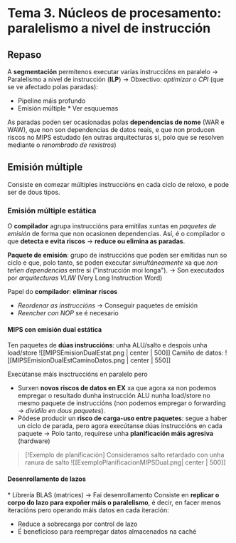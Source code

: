 # Tema 3. Núcleos de procesamento: paralelismo a nivel de instrucción
## Repaso
A **segmentación** permítenos executar varias instruccións en paralelo $\rightarrow$ Paralelismo a nivel de instrucción (**ILP**) $\rightarrow$ Obxectivo: _optimizar o CPI_ (que se ve afectado polas paradas):
+ Pipeline máis profundo
+ Emisión múltiple
\* Ver esquuemas

As paradas poden ser ocasionadas polas **dependencias de nome** (WAR e WAW), que non son dependencias de datos reais, e que non producen riscos no MIPS estudado (en outras arquitecturas sí, polo que se resolven mediante o _renombrado de rexistros_)
## Emisión múltiple
Consiste en comezar múltiples instruccións en cada ciclo de reloxo, e pode ser de dous tipos.
### Emisión múltiple estática
O **compilador** agrupa instruccións para emitilas xuntas en _paquetes de emisión_ de forma que non ocasionen dependencias. Así, é o compilador o que **detecta e evita riscos** $\rightarrow$ **reduce ou elimina as paradas**.

**Paquete de emisión**: grupo de instruccións que poden ser emitidas nun so ciclo e que, polo tanto, se poden executar _simultáneamente_ xa que _non teñen dependencias_ entre si ("instrucción moi longa").
$\rightarrow$ Son executados por _arquitecturas VLIW_ (Very Long Instruction Word)

Papel do **compilador**: **eliminar riscos**
+ _Reordenar as instruccións_ $\rightarrow$ Conseguir paquetes de emisión
+ _Reencher con NOP_ se é necesario

#### MIPS con emisión dual estática
Ten paquetes de **dúas instruccións**: unha ALU/salto e despois unha load/store
![[MIPSEmisionDualEstat.png | center | 500]]
Camiño de datos:
![[MIPSEmisionDualEstCaminoDatos.png | center | 550]]

Execútanse máis insctruccións en paralelo pero 
+ Surxen **novos riscos de datos en EX** xa que agora xa non podemos empregar o resultado dunha instrucción ALU nunha load/store no mesmo paquete de instruccións (non podemos empregar o forwarding $\rightarrow$ _dividilo en dous paquetes_).
+ Pódese producir un **risco de carga-uso entre paquetes**: segue a haber un ciclo de parada, pero agora execútanse dúas instruccións en cada paquete
$\rightarrow$ Polo tanto, requírese unha **planificación máis agresiva** (hardware)
> [!Exemplo de planificación]
> Consideramos salto retardado con unha ranura de salto
> ![[ExemploPlanificacionMIPSDual.png| center | 500]]

#### Desenrollamento de lazos
\* Librería BLAS (matrices) $\rightarrow$ Fai desenrollamento
Consiste en **replicar o corpo do lazo para expoñer máis o paralelismo**, é decir, en facer menos iteracións pero operando máis datos en cada iteración:
+ Reduce a sobrecarga por control de lazo
+ É beneficioso para reempregar datos almacenados na caché





